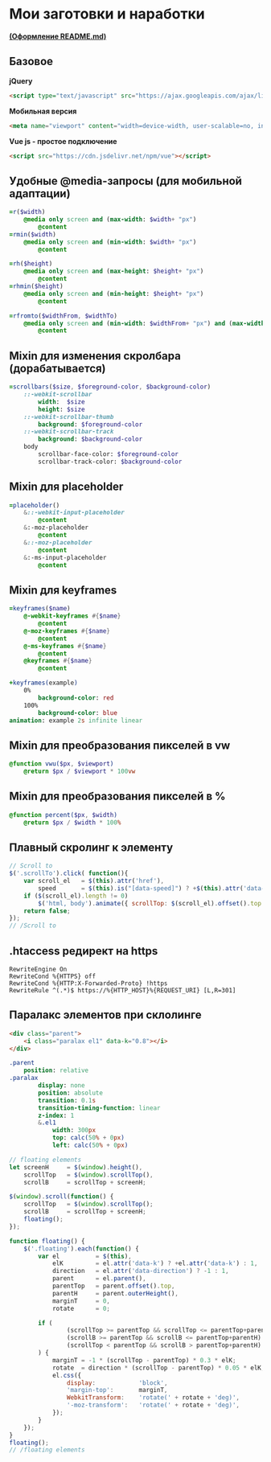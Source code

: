 # Мои заготовки и наработки
<a href="https://gist.github.com/fvcproductions/1bfc2d4aecb01a834b46" target="_blank">**(Оформление README.md)**</a>

## Базовое
**jQuery**
```HTML
<script type="text/javascript" src="https://ajax.googleapis.com/ajax/libs/jquery/1/jquery.min.js"></script>
```

**Мобильная версия**
```HTML
<meta name="viewport" content="width=device-width, user-scalable=no, initial-scale=1.0, maximum-scale=1.0, minimum-scale=1.0">
```

**Vue js - простое подключение**
```HTML
<script src="https://cdn.jsdelivr.net/npm/vue"></script>
```


## Удобные @media-запросы (для мобильной адаптации)
```SASS
=r($width)
	@media only screen and (max-width: $width+ "px")
		@content
=rmin($width)
	@media only screen and (min-width: $width+ "px")
		@content

=rh($height)
	@media only screen and (max-height: $height+ "px")
		@content
=rhmin($height)
	@media only screen and (min-height: $height+ "px")
		@content

=rfromto($widthFrom, $widthTo)
	@media only screen and (min-width: $widthFrom+ "px") and (max-width: $widthTo+ "px")
		@content
```


## Mixin для изменения скролбара (дорабатывается)
```SASS
=scrollbars($size, $foreground-color, $background-color)
	::-webkit-scrollbar
		width:  $size
		height: $size
	::-webkit-scrollbar-thumb
		background: $foreground-color
	::-webkit-scrollbar-track
		background: $background-color
	body
		scrollbar-face-color: $foreground-color
		scrollbar-track-color: $background-color
```


## Mixin для placeholder
```SASS
=placeholder()
	&::-webkit-input-placeholder
		@content
	&:-moz-placeholder
		@content
	&::-moz-placeholder
		@content
	&:-ms-input-placeholder
		@content
```


## Mixin для keyframes
```SASS
=keyframes($name)
	@-webkit-keyframes #{$name}
		@content
	@-moz-keyframes #{$name}
		@content
	@-ms-keyframes #{$name}
		@content
	@keyframes #{$name}
		@content

+keyframes(example)
	0%
		background-color: red
	100%
		background-color: blue
animation: example 2s infinite linear
```


## Mixin для преобразования пикселей в vw
```SASS
@function vwu($px, $viewport)
	@return $px / $viewport * 100vw
```


## Mixin для преобразования пикселей в %
```SASS
@function percent($px, $width)
	@return $px / $width * 100%
```


## Плавный скролинг к элементу
```javascript
// Scroll to
$('.scrollTo').click( function(){
	var scroll_el	= $(this).attr('href'),
		speed		= $(this).is("[data-speed]") ? +$(this).attr('data-speed') : 500;
	if ($(scroll_el).length != 0)
		$('html, body').animate({ scrollTop: $(scroll_el).offset().top }, speed);
	return false;
});
// /Scroll to
```

## .htaccess редирект на https
```
RewriteEngine On
RewriteCond %{HTTPS} off
RewriteCond %{HTTP:X-Forwarded-Proto} !https
RewriteRule ^(.*)$ https://%{HTTP_HOST}%{REQUEST_URI} [L,R=301]
```

## Паралакс элементов при склолинге
```HTML
<div class="parent">
	<i class="paralax el1" data-k="0.8"></i>
</div>
```
```SASS
.parent
	position: relative
.paralax
		display: none
		position: absolute
		transition: 0.1s
		transition-timing-function: linear
		z-index: 1
		&.el1
			width: 300px
			top: calc(50% + 0px)
			left: calc(50% + 0px)
```
```javascript
// floating elements
let screenH		= $(window).height(),
	scrollTop	= $(window).scrollTop(),
	scrollB		= scrollTop + screenH;

$(window).scroll(function() {
	scrollTop	= $(window).scrollTop();
	scrollB		= scrollTop + screenH;
	floating();
});

function floating() {
	$('.floating').each(function() {
		var el			= $(this),
			elK			= el.attr('data-k') ? +el.attr('data-k') : 1,
			direction	= el.attr('data-direction') ? -1 : 1,
			parent		= el.parent(),
			parentTop	= parent.offset().top,
			parentH		= parent.outerHeight(),
			marginT		= 0,
			rotate		= 0;

		if (
				(scrollTop >= parentTop && scrollTop <= parentTop+parentH) ||
				(scrollB >= parentTop && scrollB <= parentTop+parentH) ||
				(scrollTop < parentTop && scrollB > parentTop+parentH)
		) {
			marginT	= -1 * (scrollTop - parentTop) * 0.3 * elK;
			rotate	= direction * (scrollTop - parentTop) * 0.05 * elK;
			el.css({
				display:			'block',
				'margin-top':		marginT,
				WebkitTransform:	'rotate(' + rotate + 'deg)',
				'-moz-transform':	'rotate(' + rotate + 'deg)',
			});
		}
	});
}
floating();
// /floating elements
```